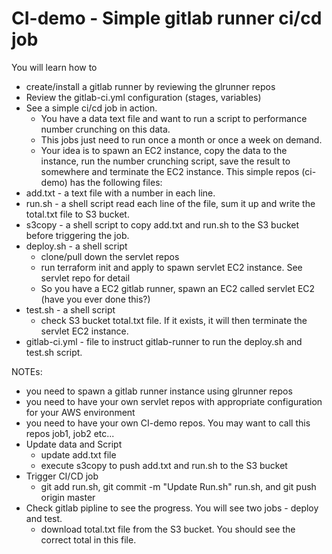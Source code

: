 # CI-demo - Simple gitlab runner ci/cd job
You will learn how to 
*  create/install a gitlab runner by reviewing the glrunner repos
*  Review the gitlab-ci.yml  configuration (stages, variables)
*  See a simple ci/cd job in action.
   *  You have a data text file and want to run a script to performance number crunching on this data.
   *  This jobs just need to run once a month or once a week on demand.
   *  Your idea is to spawn an EC2 instance, copy the data to the instance, run the number crunching script, save the result to somewhere and terminate the EC2 instance.
This simple repos (ci-demo) has the following files:
*  add.txt - a text file with a number in each line.  
*  run.sh - a shell script read each line of the file, sum it up and write the total.txt file to S3 bucket.
*  s3copy - a shell script to copy add.txt and run.sh to the S3 bucket before triggering the job.
*  deploy.sh - a shell script 
   *  clone/pull down the servlet repos
   *  run terraform init and apply to spawn servlet EC2 instance.  See servlet repo for detail
   *  So you have a EC2 gitlab runner, spawn an EC2 called servlet EC2 (have you ever done this?)
*  test.sh - a shell script
   *  check S3 bucket total.txt file.  If it exists, it will then terminate the servlet EC2 instance.
*  gitlab-ci.yml -  file to instruct gitlab-runner to run the deploy.sh and test.sh script.

NOTEs:
*  you need to spawn a gitlab runner instance using glrunner repos
*  you need to have your own servlet repos with appropriate configuration for your AWS environment
*  you need to have your own CI-demo repos.  You may want to call this repos job1, job2 etc...
*  Update data and Script
   *  update add.txt file
   *  execute s3copy to push add.txt and run.sh to the S3 bucket
*  Trigger CI/CD job
   *  git add run.sh, git commit -m "Update Run.sh" run.sh, and git push origin master 
*  Check gitlab pipline to see the progress.  You will see two jobs - deploy and test.
   *  download total.txt file from the S3 bucket.  You should see the correct total in this file.
